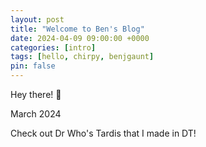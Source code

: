 ```yaml
---
layout: post
title: "Welcome to Ben's Blog"
date: 2024-04-09 09:00:00 +0000
categories: [intro]
tags: [hello, chirpy, benjgaunt]
pin: false
---
```

Hey there! 👋

March 2024

Check out Dr Who's Tardis that I made in DT!
